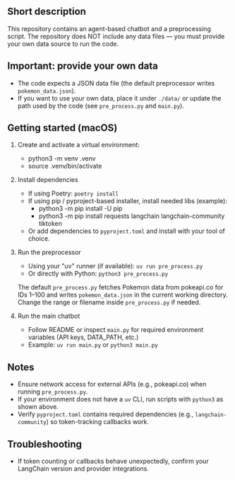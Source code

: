 ## Short description
This repository contains an agent-based chatbot and a preprocessing script. The repository does NOT include any data files — you must provide your own data source to run the code.

## Important: provide your own data
- The code expects a JSON data file (the default preprocessor writes `pokemon_data.json`).
- If you want to use your own data, place it under `./data/` or update the path used by the code (see `pre_process.py` and `main.py`).

## Getting started (macOS)
1. Create and activate a virtual environment:
   - python3 -m venv .venv
   - source .venv/bin/activate

2. Install dependencies
   - If using Poetry: `poetry install`
   - If using pip / pyproject-based installer, install needed libs (example):
     - python3 -m pip install -U pip
     - python3 -m pip install requests langchain langchain-community tiktoken
   - Or add dependencies to `pyproject.toml` and install with your tool of choice.

3. Run the preprocessor
   - Using your "uv" runner (if available): `uv run pre_process.py`
   - Or directly with Python: `python3 pre_process.py`

   The default `pre_process.py` fetches Pokemon data from pokeapi.co for IDs 1–100 and writes `pokemon_data.json` in the current working directory. Change the range or filename inside `pre_process.py` if needed.

4. Run the main chatbot
   - Follow README or inspect `main.py` for required environment variables (API keys, DATA_PATH, etc.)
   - Example: `uv run main.py` or `python3 main.py`

## Notes
- Ensure network access for external APIs (e.g., pokeapi.co) when running `pre_process.py`.
- If your environment does not have a `uv` CLI, run scripts with `python3` as shown above.
- Verify `pyproject.toml` contains required dependencies (e.g., `langchain-community`) so token-tracking callbacks work.

## Troubleshooting
- If token counting or callbacks behave unexpectedly, confirm your LangChain version and provider integrations.
